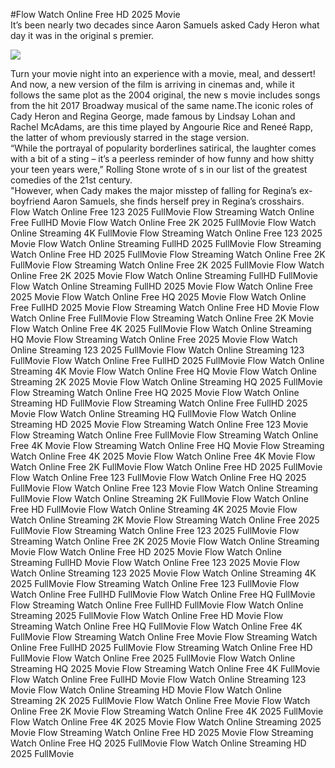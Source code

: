 #Flow Watch Online Free HD 2025 Movie  
It’s been nearly two decades since Aaron Samuels asked Cady Heron what day it was in the original s premier.  
  
[![](https://i.imgur.com/qSNzIqt.png)](https://movie.rssnews.media/NXYWvFd.php)  
  
Turn your movie night into an experience with a movie, meal, and dessert!  
And now, a new version of the film is arriving in cinemas and, while it follows the same plot as the 2004 original, the new s movie includes songs from the hit 2017 Broadway musical of the same name.The iconic roles of Cady Heron and Regina George, made famous by Lindsay Lohan and Rachel McAdams, are this time played by Angourie Rice and Reneé Rapp, the latter of whom previously starred in the stage version.  
“While the portrayal of popularity borderlines satirical, the laughter comes with a bit of a sting – it’s a peerless reminder of how funny and how shitty your teen years were,” Rolling Stone wrote of s in our list of the greatest comedies of the 21st century.  
"However, when Cady makes the major misstep of falling for Regina’s ex-boyfriend Aaron Samuels, she finds herself prey in Regina’s crosshairs.  
Flow Watch Online Free 123 2025 FullMovie
Flow Streaming Watch Online Free FullHD Movie
Flow Watch Online Free 2K 2025 FullMovie
Flow Watch Online Streaming 4K FullMovie
Flow Streaming Watch Online Free 123 2025 Movie
Flow Watch Online Streaming FullHD 2025 FullMovie
Flow Streaming Watch Online Free HD 2025 FullMovie
Flow Streaming Watch Online Free 2K FullMovie
Flow Streaming Watch Online Free 2K 2025 FullMovie
Flow Watch Online Free 2K 2025 Movie
Flow Watch Online Streaming FullHD FullMovie
Flow Watch Online Streaming FullHD 2025 Movie
Flow Watch Online Free 2025 Movie
Flow Watch Online Free HQ 2025 Movie
Flow Watch Online Free FullHD 2025 Movie
Flow Streaming Watch Online Free HD Movie
Flow Watch Online Free FullMovie
Flow Streaming Watch Online Free 2K Movie
Flow Watch Online Free 4K 2025 FullMovie
Flow Watch Online Streaming HQ Movie
Flow Streaming Watch Online Free 2025 Movie
Flow Watch Online Streaming 123 2025 FullMovie
Flow Watch Online Streaming 123 FullMovie
Flow Watch Online Free FullHD 2025 FullMovie
Flow Watch Online Streaming 4K Movie
Flow Watch Online Free HQ Movie
Flow Watch Online Streaming 2K 2025 Movie
Flow Watch Online Streaming HQ 2025 FullMovie
Flow Streaming Watch Online Free HQ 2025 Movie
Flow Watch Online Streaming HD FullMovie
Flow Streaming Watch Online Free FullHD 2025 Movie
Flow Watch Online Streaming HQ FullMovie
Flow Watch Online Streaming HD 2025 Movie
Flow Streaming Watch Online Free 123 Movie
Flow Streaming Watch Online Free FullMovie
Flow Streaming Watch Online Free 4K Movie
Flow Streaming Watch Online Free HQ Movie
Flow Streaming Watch Online Free 4K 2025 Movie
Flow Watch Online Free 4K Movie
Flow Watch Online Free 2K FullMovie
Flow Watch Online Free HD 2025 FullMovie
Flow Watch Online Free 123 FullMovie
Flow Watch Online Free HQ 2025 FullMovie
Flow Watch Online Free 123 Movie
Flow Watch Online Streaming FullMovie
Flow Watch Online Streaming 2K FullMovie
Flow Watch Online Free HD FullMovie
Flow Watch Online Streaming 4K 2025 Movie
Flow Watch Online Streaming 2K Movie
Flow Streaming Watch Online Free 2025 FullMovie
Flow Streaming Watch Online Free 123 2025 FullMovie
Flow Streaming Watch Online Free 2K 2025 Movie
Flow Watch Online Streaming Movie
Flow Watch Online Free HD 2025 Movie
Flow Watch Online Streaming FullHD Movie
Flow Watch Online Free 123 2025 Movie
Flow Watch Online Streaming 123 2025 Movie
Flow Watch Online Streaming 4K 2025 FullMovie
Flow Streaming Watch Online Free 123 FullMovie
Flow Watch Online Free FullHD FullMovie
Flow Watch Online Free HQ FullMovie
Flow Streaming Watch Online Free FullHD FullMovie
Flow Watch Online Streaming 2025 FullMovie
Flow Watch Online Free HD Movie
Flow Streaming Watch Online Free HQ FullMovie
Flow Watch Online Free 4K FullMovie
Flow Streaming Watch Online Free Movie
Flow Streaming Watch Online Free FullHD 2025 FullMovie
Flow Streaming Watch Online Free HD FullMovie
Flow Watch Online Free 2025 FullMovie
Flow Watch Online Streaming HQ 2025 Movie
Flow Streaming Watch Online Free 4K FullMovie
Flow Watch Online Free FullHD Movie
Flow Watch Online Streaming 123 Movie
Flow Watch Online Streaming HD Movie
Flow Watch Online Streaming 2K 2025 FullMovie
Flow Watch Online Free Movie
Flow Watch Online Free 2K Movie
Flow Streaming Watch Online Free 4K 2025 FullMovie
Flow Watch Online Free 4K 2025 Movie
Flow Watch Online Streaming 2025 Movie
Flow Streaming Watch Online Free HD 2025 Movie
Flow Streaming Watch Online Free HQ 2025 FullMovie
Flow Watch Online Streaming HD 2025 FullMovie